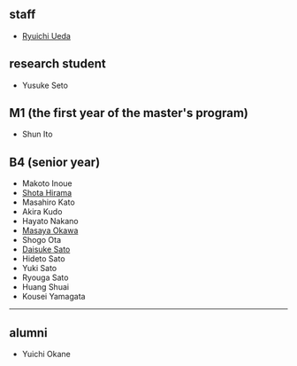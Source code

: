 <h2>staff</h2>
<ul>
 	<li id="ryuichiueda"><a href="http://lab.ueda.asia/?page_id=42">Ryuichi Ueda</a></li>
</ul>
<h2>research student</h2>
<ul>
 	<li>Yusuke Seto</li>
</ul>
<h2>M1 (the first year of the master's program)</h2>
<ul>
 	<li>Shun Ito</li>
</ul>
<h2>B4 (senior year)</h2>
<ul>
 	<li>Makoto Inoue</li>
 	<li><a href="http://habatafuture.hatenablog.jp/" target="_blank">Shota Hirama</a></li>
 	<li>Masahiro Kato</li>
 	<li>Akira Kudo</li>
 	<li>Hayato Nakano</li>
 	<li><a href="http://routecompass.net/member/okawa/" target="_blank">Masaya Okawa</a></li>
 	<li>Shogo Ota</li>
 	<li><a href="https://tiryoh.com/blog/about" target="_blank">Daisuke Sato</a></li>
 	<li>Hideto Sato</li>
 	<li>Yuki Sato</li>
 	<li>Ryouga Sato</li>
 	<li>Huang Shuai</li>
 	<li>Kousei Yamagata</li>
</ul>

<hr /> 

<h2>alumni</h2>
<ul>
 	<li>Yuichi Okane</li>
</ul>

